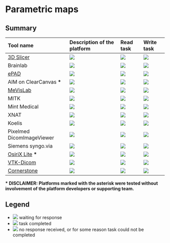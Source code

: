 # Parametric maps

## Summary

| Tool name | Description of the platform | Read task | Write task |
| :--- | :--- | :--- | :--- |
| [3D Slicer](slicer.md) | ![](../../.gitbook/assets/done.png) | ![](../../.gitbook/assets/done.png) | ![](../../.gitbook/assets/failed.png) |
| Brainlab | ![](../../.gitbook/assets/waiting.png) | ![](../../.gitbook/assets/waiting.png) | ![](../../.gitbook/assets/waiting.png) |
| [ePAD](epad.md) | ![](../../.gitbook/assets/done.png) | ![](../../.gitbook/assets/done.png) | ![](../../.gitbook/assets/failed.png) |
| AIM on ClearCanvas  **\***  | ![](../../.gitbook/assets/waiting.png) | ![](../../.gitbook/assets/failed.png) | ![](../../.gitbook/assets/failed.png) |
| [MeVisLab](mevislab.md) | ![](../../.gitbook/assets/waiting.png) | ![](../../.gitbook/assets/done.png) | ![](../../.gitbook/assets/waiting.png) |
| MITK | ![](../../.gitbook/assets/waiting.png) | ![](../../.gitbook/assets/waiting.png) | ![](../../.gitbook/assets/waiting.png) |
| Mint Medical | ![](../../.gitbook/assets/waiting.png) | ![](../../.gitbook/assets/waiting.png) | ![](../../.gitbook/assets/waiting.png) |
| XNAT | ![](../../.gitbook/assets/waiting.png) | ![](../../.gitbook/assets/waiting.png) | ![](../../.gitbook/assets/waiting.png) |
| Koelis | ![](../../.gitbook/assets/waiting.png) | ![](../../.gitbook/assets/waiting.png) | ![](../../.gitbook/assets/waiting.png) |
| Pixelmed DicomImageViewer | ![](../../.gitbook/assets/waiting.png) | ![](../../.gitbook/assets/waiting.png) | ![](../../.gitbook/assets/waiting.png) |
| Siemens syngo.via | ![](../../.gitbook/assets/waiting.png) | ![](../../.gitbook/assets/waiting.png) | ![](../../.gitbook/assets/waiting.png) |
| [OsiriX Lite](osirix.md)  **\***  | ![](../../.gitbook/assets/done.png) | ![](../../.gitbook/assets/done.png) | ![](../../.gitbook/assets/failed.png) |
| [VTK-Dicom](vtk-dicom.md) | ![](../../.gitbook/assets/done.png) | ![](../../.gitbook/assets/done.png) | ![](../../.gitbook/assets/failed.png) |
| [Cornerstone](cornerstone.md) | ![](../../.gitbook/assets/done.png) | ![](../../.gitbook/assets/done.png) | ![](../../.gitbook/assets/failed.png) |

 **\* DISCLAIMER: Platforms marked with the asterisk were tested without involvement of the platform developers or supporting team.**

## Legend

* ![](../../.gitbook/assets/waiting.png) waiting for response
* ![](../../.gitbook/assets/done.png) task completed
* ![](../../.gitbook/assets/failed.png) no response received, or for some reason task could not be completed


